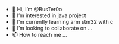 - 👋 Hi, I’m @BusTer0o
- 👀 I’m interested in java project
- 🌱 I’m currently learning arm stm32 with c
- 💞️ I’m looking to collaborate on ...
- 📫 How to reach me ...

<!---
BusTer0o/BusTer0o is a ✨ special ✨ repository because its `README.md` (this file) appears on your GitHub profile.
You can click the Preview link to take a look at your changes.
--->
